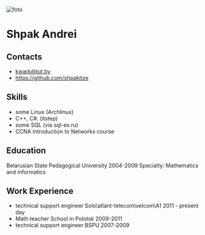 ![foto](https://avatars3.githubusercontent.com/u/12583992?s=400&u=fc452b5673ed58abc0c0f3996b80a50f266228bd&v=4)
# Shpak Andrei

## Contacts
* kwark@tut.by
* https://github.com/shpakitze

## Skills

* some Linux (Archlinux)
* С++, С#. (itstep)
* some SQL (via sql-ex.ru)
* CCNA Introduction to Networks course

## Education
Belarusian State Pedagogical University
2004-2009 Specialty: Mathematics and informatics

## Work Experience

* technical support engineer
  Solo\atlant-telecom\velcom\A1 2011 - present day
* Math teacher
  School in Polotsk 2009-2011
* technical support engineer
  BSPU 2007-2009
